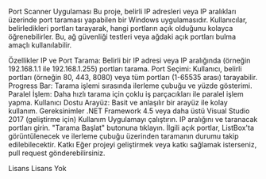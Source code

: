 Port Scanner Uygulaması
Bu proje, belirli IP adresleri veya IP aralıkları üzerinde port taraması yapabilen bir Windows uygulamasıdır. Kullanıcılar, belirledikleri portları tarayarak, hangi portların açık olduğunu kolayca öğrenebilirler. Bu, ağ güvenliği testleri veya ağdaki açık portları bulma amaçlı kullanılabilir.

Özellikler
IP ve Port Tarama: Belirli bir IP adresi veya IP aralığında (örneğin 192.168.1.1 ile 192.168.1.255) portları tarama.
Port Seçimi: Kullanıcı, belirli portları (örneğin 80, 443, 8080) veya tüm portları (1-65535 arası) tarayabilir.
Progress Bar: Tarama işlemi sırasında ilerleme çubuğu ve yüzde gösterimi.
Paralel İşlem: Daha hızlı tarama için çoklu iş parçacıkları ile paralel işlem yapma.
Kullanıcı Dostu Arayüz: Basit ve anlaşılır bir arayüz ile kolay kullanım.
Gereksinimler
.NET Framework 4.5 veya daha üstü
Visual Studio 2017 (geliştirme için)
Kullanım
Uygulamayı çalıştırın.
IP aralığını ve taranacak portları girin.
"Tarama Başlat" butonuna tıklayın.
İlgili açık portlar, ListBox'ta görüntülenecek ve ilerleme çubuğu üzerinden taramanın durumu takip edilebilecektir.
Katkı
Eğer projeyi geliştirmek veya katkı sağlamak isterseniz, pull request gönderebilirsiniz.

Lisans
Lisans Yok

